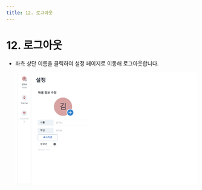 ```yaml
---
title: 12. 로그아웃
---
```


# 12. 로그아웃

- 좌측 상단 이름을 클릭하여 설정 페이지로 이동해 로그아웃합니다.

  ![](/img/student_3-12.jpg)

